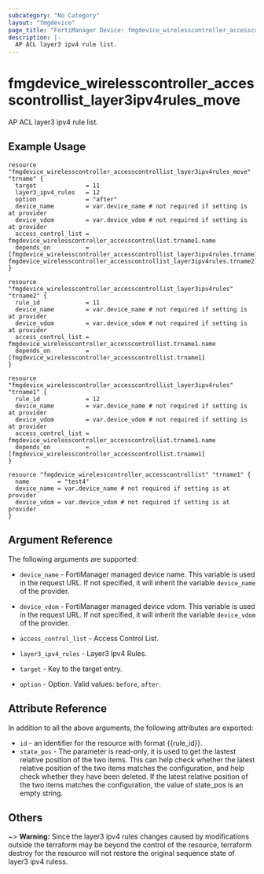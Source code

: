 ```yaml
---
subcategory: "No Category"
layout: "fmgdevice"
page_title: "FortiManager Device: fmgdevice_wirelesscontroller_accesscontrollist_layer3ipv4rules_move"
description: |-
  AP ACL layer3 ipv4 rule list.
---
```


# fmgdevice_wirelesscontroller_accesscontrollist_layer3ipv4rules_move
AP ACL layer3 ipv4 rule list.

## Example Usage

```hcl
resource "fmgdevice_wirelesscontroller_accesscontrollist_layer3ipv4rules_move" "trname" {
  target              = 11
  layer3_ipv4_rules   = 12
  option              = "after"
  device_name         = var.device_name # not required if setting is at provider
  device_vdom         = var.device_vdom # not required if setting is at provider
  access_control_list = fmgdevice_wirelesscontroller_accesscontrollist.trname1.name
  depends_on          = [fmgdevice_wirelesscontroller_accesscontrollist_layer3ipv4rules.trname1, fmgdevice_wirelesscontroller_accesscontrollist_layer3ipv4rules.trname2]
}

resource "fmgdevice_wirelesscontroller_accesscontrollist_layer3ipv4rules" "trname2" {
  rule_id             = 11
  device_name         = var.device_name # not required if setting is at provider
  device_vdom         = var.device_vdom # not required if setting is at provider
  access_control_list = fmgdevice_wirelesscontroller_accesscontrollist.trname1.name
  depends_on          = [fmgdevice_wirelesscontroller_accesscontrollist.trname1]
}

resource "fmgdevice_wirelesscontroller_accesscontrollist_layer3ipv4rules" "trname1" {
  rule_id             = 12
  device_name         = var.device_name # not required if setting is at provider
  device_vdom         = var.device_vdom # not required if setting is at provider
  access_control_list = fmgdevice_wirelesscontroller_accesscontrollist.trname1.name
  depends_on          = [fmgdevice_wirelesscontroller_accesscontrollist.trname1]
}

resource "fmgdevice_wirelesscontroller_accesscontrollist" "trname1" {
  name        = "test4"
  device_name = var.device_name # not required if setting is at provider
  device_vdom = var.device_vdom # not required if setting is at provider
}
```

## Argument Reference


The following arguments are supported:

* `device_name` - FortiManager managed device name. This variable is used in the request URL. If not specified, it will inherit the variable `device_name` of the provider.
* `device_vdom` - FortiManager managed device vdom. This variable is used in the request URL. If not specified, it will inherit the variable `device_vdom` of the provider.
* `access_control_list` - Access Control List.
* `layer3_ipv4_rules` - Layer3 Ipv4 Rules.

* `target` - Key to the target entry.
* `option` - Option. Valid values: `before`, `after`.


## Attribute Reference

In addition to all the above arguments, the following attributes are exported:
* `id` - an identifier for the resource with format {{rule_id}}.
* `state_pos` - The parameter is read-only, it is used to get the lastest relative position of the two items. This can help check whether the latest relative position of the two items matches the configuration, and help check whether they have been deleted. If the latest relative position of the two items matches the configuration, the value of state_pos is an empty string.

## Others

~> **Warning:** Since the layer3 ipv4 rules changes caused by modifications outside the terraform may be beyond the control of the resource, terraform destroy for the resource will not restore the original sequence state of layer3 ipv4 ruless.
